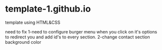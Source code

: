 # template-1.github.io
template using HTML&amp;CSS


need to fix
1-need to configure burger menu when you click on it's options to redirect you and add id's to every section.
2-change contact section background color
